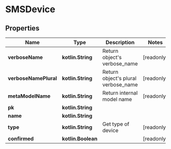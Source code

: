 
# SMSDevice

## Properties
Name | Type | Description | Notes
------------ | ------------- | ------------- | -------------
**verboseName** | **kotlin.String** | Return object&#39;s verbose_name |  [readonly]
**verboseNamePlural** | **kotlin.String** | Return object&#39;s plural verbose_name |  [readonly]
**metaModelName** | **kotlin.String** | Return internal model name |  [readonly]
**pk** | **kotlin.String** |  | 
**name** | **kotlin.String** |  | 
**type** | **kotlin.String** | Get type of device |  [readonly]
**confirmed** | **kotlin.Boolean** |  |  [readonly]



